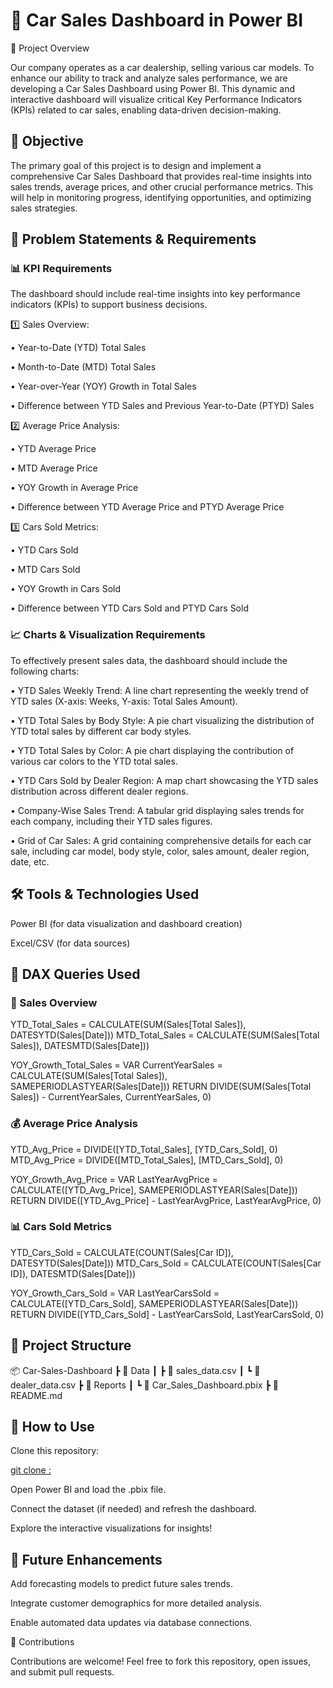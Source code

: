 
# 🚗 Car Sales Dashboard in Power BI

📌 Project Overview

Our company operates as a car dealership, selling various car models. To enhance our ability to track and analyze sales performance, we are developing a Car Sales Dashboard using Power BI. This dynamic and interactive dashboard will visualize critical Key Performance Indicators (KPIs) related to car sales, enabling data-driven decision-making.

## 🎯 Objective

The primary goal of this project is to design and implement a comprehensive Car Sales Dashboard that provides real-time insights into sales trends, average prices, and other crucial performance metrics. This will help in monitoring progress, identifying opportunities, and optimizing sales strategies.

## 🚨 Problem Statements & Requirements

### 📊 KPI Requirements

The dashboard should include real-time insights into key performance indicators (KPIs) to support business decisions.

1️⃣ Sales Overview:

• Year-to-Date (YTD)  Total Sales

• Month-to-Date (MTD) Total Sales

• Year-over-Year (YOY) Growth in Total Sales

• Difference between YTD Sales and Previous Year-to-Date (PTYD) Sales

2️⃣ Average Price Analysis:

• YTD Average Price

• MTD Average Price

• YOY Growth in Average Price

• Difference between YTD Average Price and PTYD Average Price

3️⃣ Cars Sold Metrics:

• YTD Cars Sold

• MTD Cars Sold

• YOY Growth in Cars Sold

• Difference between YTD Cars Sold and PTYD Cars Sold

### 📈 Charts & Visualization Requirements

To effectively present sales data, the dashboard should include the following charts:

• YTD Sales Weekly Trend: A line chart representing the weekly trend of YTD sales (X-axis: Weeks, Y-axis: Total Sales Amount).

• YTD Total Sales by Body Style: A pie chart visualizing the distribution of YTD total sales by different car body styles.

• YTD Total Sales by Color: A pie chart displaying the contribution of various car colors to the YTD total sales.

• YTD Cars Sold by Dealer Region: A map chart showcasing the YTD sales distribution across different dealer regions.

• Company-Wise Sales Trend: A tabular grid displaying sales trends for each company, including their YTD sales figures.

• Grid of Car Sales: A grid containing comprehensive details for each car sale, including car model, body style, color, sales amount, dealer region, date, etc.

## 🛠️ Tools & Technologies Used

Power BI (for data visualization and dashboard creation)

Excel/CSV (for data sources)

## 📜 DAX Queries Used

### 🚗 Sales Overview

YTD_Total_Sales = CALCULATE(SUM(Sales[Total Sales]), DATESYTD(Sales[Date]))
MTD_Total_Sales = CALCULATE(SUM(Sales[Total Sales]), DATESMTD(Sales[Date]))

YOY_Growth_Total_Sales = VAR CurrentYearSales = CALCULATE(SUM(Sales[Total Sales]), SAMEPERIODLASTYEAR(Sales[Date]))
RETURN 
    DIVIDE(SUM(Sales[Total Sales]) - CurrentYearSales, CurrentYearSales, 0)

### 💰 Average Price Analysis

YTD_Avg_Price = DIVIDE([YTD_Total_Sales], [YTD_Cars_Sold], 0)
MTD_Avg_Price = DIVIDE([MTD_Total_Sales], [MTD_Cars_Sold], 0)

YOY_Growth_Avg_Price = VAR LastYearAvgPrice = CALCULATE([YTD_Avg_Price], SAMEPERIODLASTYEAR(Sales[Date]))
RETURN 
    DIVIDE([YTD_Avg_Price] - LastYearAvgPrice, LastYearAvgPrice, 0)

### 📊 Cars Sold Metrics

YTD_Cars_Sold = CALCULATE(COUNT(Sales[Car ID]), DATESYTD(Sales[Date]))
MTD_Cars_Sold = CALCULATE(COUNT(Sales[Car ID]), DATESMTD(Sales[Date]))

YOY_Growth_Cars_Sold = VAR LastYearCarsSold = CALCULATE([YTD_Cars_Sold], SAMEPERIODLASTYEAR(Sales[Date]))
RETURN 
    DIVIDE([YTD_Cars_Sold] - LastYearCarsSold, LastYearCarsSold, 0)

## 📂 Project Structure

📦 Car-Sales-Dashboard
 ┣ 📂 Data
 ┃ ┣ 📜 sales_data.csv
 ┃ ┗ 📜 dealer_data.csv
 ┣ 📂 Reports
 ┃ ┗ 📜 Car_Sales_Dashboard.pbix
 ┣ 📜 README.md
 

## 🚀 How to Use

Clone this repository:

 [git clone :](https://github.com/karishmasharma/Power-Bi-Projects/tree/main/Car%20Sales%20Report)
 
Open Power BI and load the .pbix file.

Connect the dataset (if needed) and refresh the dashboard.

Explore the interactive visualizations for insights!

## 📌 Future Enhancements

Add forecasting models to predict future sales trends.

Integrate customer demographics for more detailed analysis.

Enable automated data updates via database connections.

🤝 Contributions

Contributions are welcome! Feel free to fork this repository, open issues, and submit pull requests.
    

